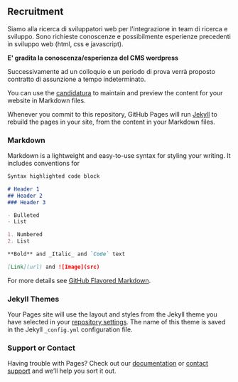 ## Recruitment

Siamo alla ricerca di sviluppatori web per l'integrazione in team di ricerca e sviluppo.
Sono richieste conoscenze e possibilmente esperienze precedenti in sviluppo web (html, css e javascript).

**E' gradita la conoscenza/esperienza del CMS wordpress**

Successivamente ad un colloquio e un periodo di prova verrà proposto contratto di assunzione a tempo indeterminato.

You can use the [candidatura](mailto:info@hictech.com) to maintain and preview the content for your website in Markdown files.

Whenever you commit to this repository, GitHub Pages will run [Jekyll](https://jekyllrb.com/) to rebuild the pages in your site, from the content in your Markdown files.

### Markdown

Markdown is a lightweight and easy-to-use syntax for styling your writing. It includes conventions for

```markdown
Syntax highlighted code block

# Header 1
## Header 2
### Header 3

- Bulleted
- List

1. Numbered
2. List

**Bold** and _Italic_ and `Code` text

[Link](url) and ![Image](src)
```

For more details see [GitHub Flavored Markdown](https://guides.github.com/features/mastering-markdown/).

### Jekyll Themes

Your Pages site will use the layout and styles from the Jekyll theme you have selected in your [repository settings](https://github.com/hicTech/recruitment/settings). The name of this theme is saved in the Jekyll `_config.yml` configuration file.

### Support or Contact

Having trouble with Pages? Check out our [documentation](https://help.github.com/categories/github-pages-basics/) or [contact support](https://github.com/contact) and we’ll help you sort it out.
